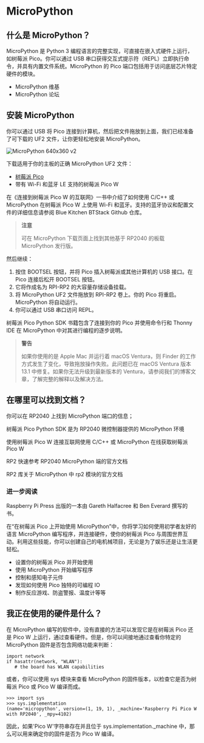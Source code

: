 # MicroPython


## 什么是 MicroPython？

MicroPython 是 Python 3 编程语言的完整实现，可直接在嵌入式硬件上运行，如树莓派 Pico。你可以通过 USB 串口获得交互式提示符（REPL）立即执行命令，并具有内置文件系统。MicroPython 的 Pico 端口包括用于访问底层芯片特定硬件的模块。

* MicroPython 维基
* MicroPython 论坛

## 安装 MicroPython

你可以通过 USB 将 Pico 连接到计算机，然后把文件拖放到上面，我们已经准备了可下载的 UF2 文件，让你更轻松地安装 MicroPython。

![MicroPython 640x360 v2](https://www.raspberrypi.com/documentation/microcontrollers/images/MicroPython-640x360-v2.gif)

下载适用于你的主板的正确 MicroPython UF2 文件：

* [树莓派 Pico](https://micropython.org/download/rp2-pico/rp2-pico-latest.uf2)
* 带有 Wi-Fi 和蓝牙 LE 支持的树莓派 Pico W

在《连接到树莓派 Pico W 的互联网》一书中介绍了如何使用 C/C++ 或 MicroPython 在树莓派 Pico W 上使用 Wi-Fi 和蓝牙。支持的蓝牙协议和配置文件的详细信息请参阅 Blue Kitchen BTStack Github 仓库。

>**注意**
>
>可在 MicroPython 下载页面上找到其他基于 RP2040 的板载 MicroPython 发行版。


然后继续：

1. 按住 BOOTSEL 按钮，并将 Pico 插入树莓派或其他计算机的 USB 接口。在 Pico 连接后松开 BOOTSEL 按钮。
2. 它将作成名为 RPI-RP2 的大容量存储设备挂载。
3. 将 MicroPython UF2 文件拖放到 RPI-RP2 卷上。你的 Pico 将重启。MicroPython 将自动运行。
4. 你可以通过 USB 串口访问 REPL。

树莓派 Pico Python SDK 书籍包含了连接到你的 Pico 并使用命令行和 Thonny IDE 在 MicroPython 中对其进行编程的逐步说明。

>**警告**
>
>如果你使用的是 Apple Mac 并运行着 macOS Ventura，则 Finder 的工作方式发生了变化，导致拖放操作失败。此问题已在 macOS Ventura 版本 13.1 中修复。如果你无法升级到最新版本的 Ventura，请参阅我们的博客文章，了解完整的解释以及解决方法。

## 在哪里可以找到文档？

你可以在 RP2040 上找到 MicroPython 端口的信息；

树莓派 Pico Python SDK 是为 RP2040 微控制器提供的 MicroPython 环境

使用树莓派 Pico W 连接互联网使用 C/C++ 或 MicroPython 在线获取树莓派 Pico W

RP2 快速参考 RP2040 MicroPython 端的官方文档

RP2 库关于 MicroPython 中 rp2 模块的官方文档

### 进一步阅读

Raspberry Pi Press 出版的一本由 Gareth Halfacree 和 Ben Everard 撰写的书。

在“在树莓派 Pico 上开始使用 MicroPython”中，你将学习如何使用初学者友好的语言 MicroPython 编写程序，并连接硬件，使你的树莓派 Pico 与周围世界互动。利用这些技能，你可以创建自己的电机械项目，无论是为了娱乐还是让生活更轻松。

* 设置你的树莓派 Pico 并开始使用
* 使用 MicroPython 开始编写程序
* 控制和感知电子元件
* 发现如何使用 Pico 独特的可编程 IO
* 制作反应游戏、防盗警报、温度计等等

## 我正在使用的硬件是什么？

在 MicroPython 编写的软件中，没有直接的方法可以发现它是在树莓派 Pico 还是 Pico W 上运行，通过查看硬件。但是，你可以间接地通过查看你特定的 MicroPython 固件是否包含网络功能来判断：

```
import network
if hasattr(network, "WLAN"):
   # the board has WLAN capabilities
```

或者，你可以使用 sys 模块来查看 MicroPython 的固件版本，以检查它是否为树莓派 Pico 或 Pico W 编译而成。

```
>>> import sys
>>> sys.implementation
(name='micropython', version=(1, 19, 1), _machine='Raspberry Pi Pico W with RP2040', _mpy=4102)
```

因此，如果'Pico W'字符串存在并且位于 sys.implementation._machine 中，那么可以用来确定你的固件是否为 Pico W 编译。

